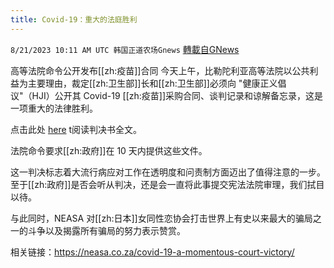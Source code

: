 ```yaml
---
title: Covid-19：重大的法庭胜利
---
```

`8/21/2023 10:11 AM UTC 韩国正道农场Gnews` [轉載自GNews](https://gnews.org/articles/1578142)



高等法院命令公开发布[[zh:疫苗]]合同
今天上午，比勒陀利亚高等法院以公共利益为主要理由，裁定[[zh:卫生部]]长和[[zh:卫生部]]必须向 "健康正义倡议"（HJI）公开其 Covid-19 [[zh:疫苗]]采购合同、谈判记录和谅解备忘录，这是一项重大的法律胜利。

  
点击此处 [here](https://mcusercontent.com/7af202f977bc5dbad675398d7/files/f25e52f6-b274-9d30-e468-6ea1628d2e77/F_1000922_the_health_justice_vs_min_of_health_judgm.pdf) t阅读判决书全文。

  
法院命令要求[[zh:政府]]在 10 天内提供这些文件。

这一判决标志着大流行病应对工作在透明度和问责制方面迈出了值得注意的一步。至于[[zh:政府]]是否会听从判决，还是会一直将此事提交宪法法院审理，我们拭目以待。

  
与此同时，NEASA 对[[zh:日本]]女同性恋协会打击世界上有史以来最大的骗局之一的斗争以及揭露所有骗局的努力表示赞赏。

  
相关链接：https://neasa.co.za/covid-19-a-momentous-court-victory/
